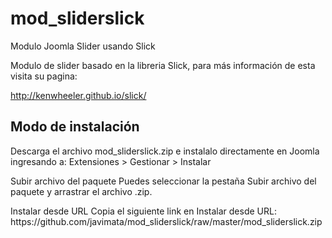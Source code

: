 # mod_sliderslick
Modulo Joomla Slider usando Slick

Modulo de slider basado en la libreria Slick, para más información de esta visita su pagina: 

http://kenwheeler.github.io/slick/

## Modo de instalación
Descarga el archivo mod_sliderslick.zip e instalalo directamente en Joomla ingresando a: Extensiones > Gestionar > Instalar

Subir archivo del paquete
Puedes seleccionar la pestaña Subir archivo del paquete y arrastrar el archivo .zip.

Instalar desde URL
Copia el siguiente link en Instalar desde URL:
https&#58;//github.com/javimata/mod_sliderslick/raw/master/mod_sliderslick.zip
